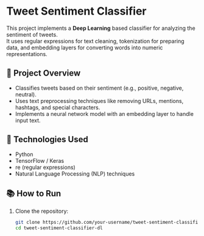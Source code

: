 # Tweet Sentiment Classifier

This project implements a **Deep Learning** based classifier for analyzing the sentiment of tweets.  
It uses regular expressions for text cleaning, tokenization for preparing data, and embedding layers for converting words into numeric representations.

## 📄 Project Overview
- Classifies tweets based on their sentiment (e.g., positive, negative, neutral).
- Uses text preprocessing techniques like removing URLs, mentions, hashtags, and special characters.
- Implements a neural network model with an embedding layer to handle input text.

## 🚀 Technologies Used
- Python
- TensorFlow / Keras
- re (regular expressions)
- Natural Language Processing (NLP) techniques

## 📚 How to Run
1. Clone the repository:
   ```bash
   git clone https://github.com/your-username/tweet-sentiment-classifier-dl.git
   cd tweet-sentiment-classifier-dl
